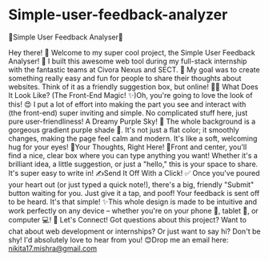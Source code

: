 # Simple-user-feedback-analyzer
🌟Simple User Feedback Analyser🌟

Hey there! 👋 Welcome to my super cool project, the Simple User Feedback Analyser! 
🎉 I built this awesome web tool during my full-stack internship with the fantastic teams at Civora Nexus and SECT.
🚀 My goal was to create something really easy and fun for people to share their thoughts about websites. Think of it as a friendly suggestion box, but online! 💬🎨 What Does It Look Like? (The Front-End Magic! ✨)Oh, you're going to love the look of this! 😍 I put a lot of effort into making the part you see and interact with (the front-end) super inviting and simple. No complicated stuff here, just pure user-friendliness!
A Dreamy Purple Sky! 🌌
The whole background is a gorgeous gradient purple shade 💜. It's not just a flat color; it smoothly changes, making the page feel calm and modern. It's like a soft, welcoming hug for your eyes! 
👀Your Thoughts, Right Here! 📝Front and center, you'll find a nice, clear box where you can type anything you want! Whether it's a brilliant idea, a little suggestion, or just a "hello," this is your space to share. It's super easy to write in! 
✍️Send It Off With a Click! ✅ 
Once you've poured your heart out (or just typed a quick note!), there's a big, friendly "Submit" button waiting for you. Just give it a tap, and poof! Your feedback is sent off to be heard. It's that simple! 
✨This whole design is made to be intuitive and work perfectly on any device – whether you're on your phone 📱, tablet 🤳, or computer 💻!
💌 Let's Connect! Got questions about this project? Want to chat about web development or internships? Or just want to say hi? Don't be shy! I'd absolutely love to hear from you! 
😊Drop me an email here: nikita17.mishra@gmail.com
